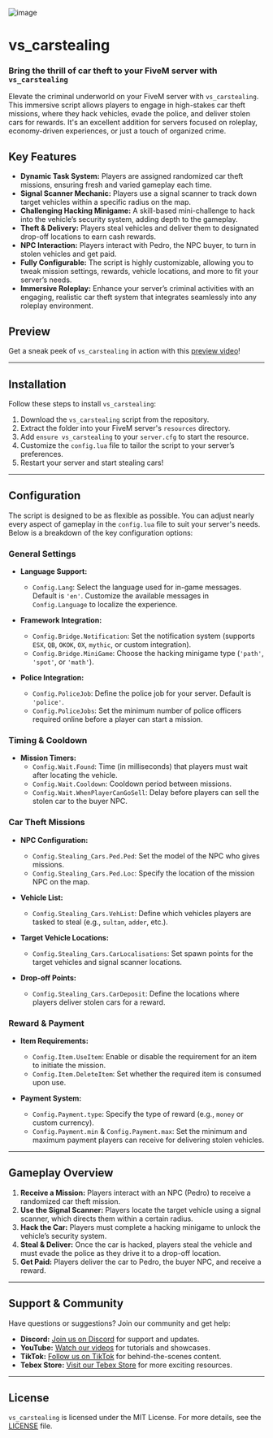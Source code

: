 ![image](https://github.com/user-attachments/assets/0ca66c77-c972-46e2-a6a7-ad1f94f84d1d)
# vs_carstealing

### Bring the thrill of car theft to your FiveM server with `vs_carstealing`

Elevate the criminal underworld on your FiveM server with `vs_carstealing`. This immersive script allows players to engage in high-stakes car theft missions, where they hack vehicles, evade the police, and deliver stolen cars for rewards. It's an excellent addition for servers focused on roleplay, economy-driven experiences, or just a touch of organized crime.

## Key Features

- **Dynamic Task System:** Players are assigned randomized car theft missions, ensuring fresh and varied gameplay each time.
- **Signal Scanner Mechanic:** Players use a signal scanner to track down target vehicles within a specific radius on the map.
- **Challenging Hacking Minigame:** A skill-based mini-challenge to hack into the vehicle’s security system, adding depth to the gameplay.
- **Theft & Delivery:** Players steal vehicles and deliver them to designated drop-off locations to earn cash rewards.
- **NPC Interaction:** Players interact with Pedro, the NPC buyer, to turn in stolen vehicles and get paid.
- **Fully Configurable:** The script is highly customizable, allowing you to tweak mission settings, rewards, vehicle locations, and more to fit your server’s needs.
- **Immersive Roleplay:** Enhance your server’s criminal activities with an engaging, realistic car theft system that integrates seamlessly into any roleplay environment.

## Preview

Get a sneak peek of `vs_carstealing` in action with this [preview video](https://www.youtube.com/watch?v=2Jdj9aSof84)!

---

## Installation

Follow these steps to install `vs_carstealing`:

1. Download the `vs_carstealing` script from the repository.
2. Extract the folder into your FiveM server's `resources` directory.
3. Add `ensure vs_carstealing` to your `server.cfg` to start the resource.
4. Customize the `config.lua` file to tailor the script to your server’s preferences.
5. Restart your server and start stealing cars!

---

## Configuration

The script is designed to be as flexible as possible. You can adjust nearly every aspect of gameplay in the `config.lua` file to suit your server's needs. Below is a breakdown of the key configuration options:

### General Settings

- **Language Support:**
  - `Config.Lang`: Select the language used for in-game messages. Default is `'en'`. Customize the available messages in `Config.Language` to localize the experience.

- **Framework Integration:**
  - `Config.Bridge.Notification`: Set the notification system (supports `ESX`, `QB`, `OKOK`, `OX`, `mythic`, or custom integration).
  - `Config.Bridge.MiniGame`: Choose the hacking minigame type (`'path'`, `'spot'`, or `'math'`).

- **Police Integration:**
  - `Config.PoliceJob`: Define the police job for your server. Default is `'police'`.
  - `Config.PoliceJobs`: Set the minimum number of police officers required online before a player can start a mission.

### Timing & Cooldown

- **Mission Timers:**
  - `Config.Wait.Found`: Time (in milliseconds) that players must wait after locating the vehicle.
  - `Config.Wait.Cooldown`: Cooldown period between missions.
  - `Config.Wait.WhenPlayerCanGoSell`: Delay before players can sell the stolen car to the buyer NPC.

### Car Theft Missions

- **NPC Configuration:**
  - `Config.Stealing_Cars.Ped.Ped`: Set the model of the NPC who gives missions.
  - `Config.Stealing_Cars.Ped.Loc`: Specify the location of the mission NPC on the map.

- **Vehicle List:**
  - `Config.Stealing_Cars.VehList`: Define which vehicles players are tasked to steal (e.g., `sultan`, `adder`, etc.).

- **Target Vehicle Locations:**
  - `Config.Stealing_Cars.CarLocalisations`: Set spawn points for the target vehicles and signal scanner locations.

- **Drop-off Points:**
  - `Config.Stealing_Cars.CarDeposit`: Define the locations where players deliver stolen cars for a reward.

### Reward & Payment

- **Item Requirements:**
  - `Config.Item.UseItem`: Enable or disable the requirement for an item to initiate the mission.
  - `Config.Item.DeleteItem`: Set whether the required item is consumed upon use.

- **Payment System:**
  - `Config.Payment.type`: Specify the type of reward (e.g., `money` or custom currency).
  - `Config.Payment.min` & `Config.Payment.max`: Set the minimum and maximum payment players can receive for delivering stolen vehicles.

---

## Gameplay Overview

1. **Receive a Mission:** Players interact with an NPC (Pedro) to receive a randomized car theft mission.
2. **Use the Signal Scanner:** Players locate the target vehicle using a signal scanner, which directs them within a certain radius.
3. **Hack the Car:** Players must complete a hacking minigame to unlock the vehicle’s security system.
4. **Steal & Deliver:** Once the car is hacked, players steal the vehicle and must evade the police as they drive it to a drop-off location.
5. **Get Paid:** Players deliver the car to Pedro, the buyer NPC, and receive a reward.

---

## Support & Community

Have questions or suggestions? Join our community and get help:

- **Discord:** [Join us on Discord](https://discord.gg/vild) for support and updates.
- **YouTube:** [Watch our videos](https://www.youtube.com/@VildStore) for tutorials and showcases.
- **TikTok:** [Follow us on TikTok](https://www.tiktok.com/@vildstore) for behind-the-scenes content.
- **Tebex Store:** [Visit our Tebex Store](https://vildstore.com) for more exciting resources.

---

## License

`vs_carstealing` is licensed under the MIT License. For more details, see the [LICENSE](./LICENSE) file.
